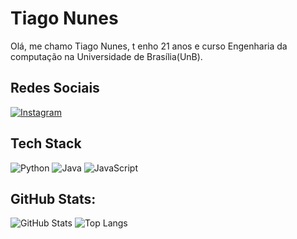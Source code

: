 # Tiago Nunes
Olá, me chamo Tiago Nunes, t enho 21 anos e curso Engenharia da computação na Universidade de Brasília(UnB).

## Redes Sociais
[![Instagram](https://img.shields.io/badge/Instagram-000?style=for-the-badge&logo=instagram)](https://www.instagram.com/tiagonfps/?hl=pt-br)

## Tech Stack
![Python](https://img.shields.io/badge/Python-000?style=for-the-badge&logo=python)
![Java](https://img.shields.io/badge/Java-000?style=for-the-badge&logo=java)
![JavaScript](https://img.shields.io/badge/JavaScript-000?style=for-the-badge&logo=javascript)

## GitHub Stats:
![GitHub Stats](https://github-readme-stats.vercel.app/api?username=Tiagonuness&theme=transparent&bg_color=000&border_color=30A3DC&show_icons=true&icon_color=30A3DC&title_color=E94D5F&text_color=FFF)
![Top Langs](https://github-readme-stats-git-masterrstaa-rickstaa.vercel.app/api/top-langs/?username=Tiagonuness&bg_color=000&border_color=30A3DC&title_color=E94D5F&text_color=FFF)